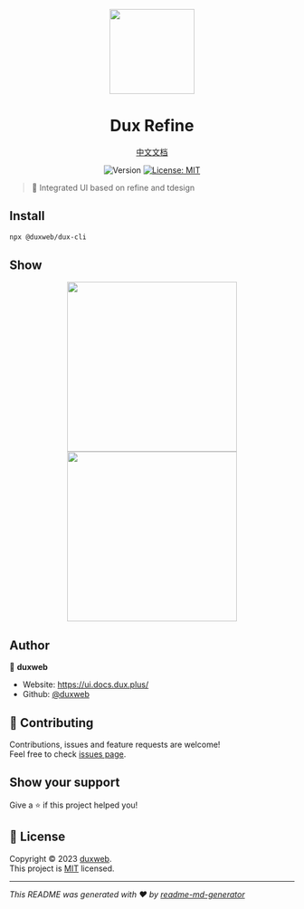 
<p align="center">
  <img src="https://cdn.jsdelivr.net/gh/duxweb/duxweb/logo.svg" width="150">
<p>

<h1 align="center">Dux Refine</h1>

<p align="center">
<a href="https://next.dux.cn/react/start" target="_blank">中文文档</a>
<p>


<p align="center">
  <img alt="Version" src="https://img.shields.io/badge/version-0.0.8-blue.svg?cacheSeconds=2592000" />
  <a href="https://github.com/duxweb/dux-refine/blob/main/LICENSE" target="_blank">
    <img alt="License: MIT" src="https://img.shields.io/badge/License-MIT-yellow.svg" />
  </a>
</p>

> 🌲 Integrated UI based on refine and tdesign


## Install

```sh
npx @duxweb/dux-cli
```

## Show

<p align="center">
  <img src="https://cdn.jsdelivr.net/gh/duxweb/dux-refine-docs/public/login.jpg" width="300">
  <img src="https://cdn.jsdelivr.net/gh/duxweb/dux-refine-docs/public/page.jpg" width="300">
  
</p>

## Author

👤 **duxweb**

* Website: https://ui.docs.dux.plus/
* Github: [@duxweb](https://github.com/duxweb)

## 🤝 Contributing

Contributions, issues and feature requests are welcome!<br />Feel free to check [issues page](https://github.com/duxweb/dux-refine/issues). 

## Show your support

Give a ⭐️ if this project helped you!

## 📝 License

Copyright © 2023 [duxweb](https://github.com/duxweb).<br />
This project is [MIT](https://github.com/duxweb/dux-refine/blob/main/LICENSE) licensed.

***
_This README was generated with ❤️ by [readme-md-generator](https://github.com/kefranabg/readme-md-generator)_

